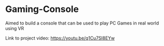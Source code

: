 # Gaming-Console
Aimed to build a console that can be used to play PC Games in real world using VR

Link to project video: https://youtu.be/q1Cu7SI8EYw
